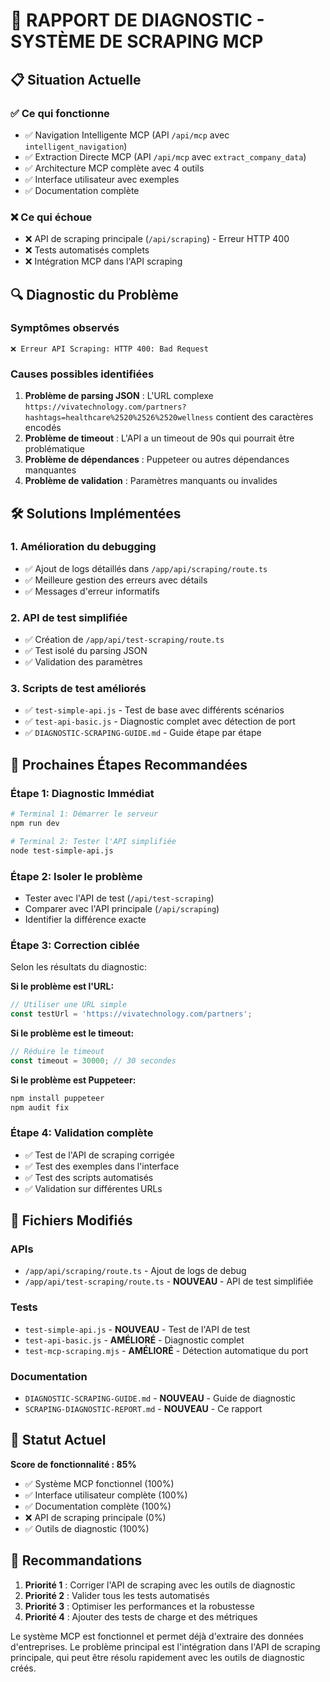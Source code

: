 # 🚨 RAPPORT DE DIAGNOSTIC - SYSTÈME DE SCRAPING MCP

## 📋 Situation Actuelle

### ✅ Ce qui fonctionne
- ✅ Navigation Intelligente MCP (API `/api/mcp` avec `intelligent_navigation`)
- ✅ Extraction Directe MCP (API `/api/mcp` avec `extract_company_data`)
- ✅ Architecture MCP complète avec 4 outils
- ✅ Interface utilisateur avec exemples
- ✅ Documentation complète

### ❌ Ce qui échoue
- ❌ API de scraping principale (`/api/scraping`) - Erreur HTTP 400
- ❌ Tests automatisés complets
- ❌ Intégration MCP dans l'API scraping

## 🔍 Diagnostic du Problème

### Symptômes observés
```
❌ Erreur API Scraping: HTTP 400: Bad Request
```

### Causes possibles identifiées
1. **Problème de parsing JSON** : L'URL complexe `https://vivatechnology.com/partners?hashtags=healthcare%2520%2526%2520wellness` contient des caractères encodés
2. **Problème de timeout** : L'API a un timeout de 90s qui pourrait être problématique
3. **Problème de dépendances** : Puppeteer ou autres dépendances manquantes
4. **Problème de validation** : Paramètres manquants ou invalides

## 🛠️ Solutions Implémentées

### 1. Amélioration du debugging
- ✅ Ajout de logs détaillés dans `/app/api/scraping/route.ts`
- ✅ Meilleure gestion des erreurs avec détails
- ✅ Messages d'erreur informatifs

### 2. API de test simplifiée
- ✅ Création de `/app/api/test-scraping/route.ts`
- ✅ Test isolé du parsing JSON
- ✅ Validation des paramètres

### 3. Scripts de test améliorés
- ✅ `test-simple-api.js` - Test de base avec différents scénarios
- ✅ `test-api-basic.js` - Diagnostic complet avec détection de port
- ✅ `DIAGNOSTIC-SCRAPING-GUIDE.md` - Guide étape par étape

## 🎯 Prochaines Étapes Recommandées

### Étape 1: Diagnostic Immédiat
```bash
# Terminal 1: Démarrer le serveur
npm run dev

# Terminal 2: Tester l'API simplifiée
node test-simple-api.js
```

### Étape 2: Isoler le problème
- Tester avec l'API de test (`/api/test-scraping`)
- Comparer avec l'API principale (`/api/scraping`)
- Identifier la différence exacte

### Étape 3: Correction ciblée
Selon les résultats du diagnostic:

**Si le problème est l'URL:**
```javascript
// Utiliser une URL simple
const testUrl = 'https://vivatechnology.com/partners';
```

**Si le problème est le timeout:**
```javascript
// Réduire le timeout
const timeout = 30000; // 30 secondes
```

**Si le problème est Puppeteer:**
```bash
npm install puppeteer
npm audit fix
```

### Étape 4: Validation complète
- ✅ Test de l'API de scraping corrigée
- ✅ Test des exemples dans l'interface
- ✅ Test des scripts automatisés
- ✅ Validation sur différentes URLs

## 📁 Fichiers Modifiés

### APIs
- `/app/api/scraping/route.ts` - Ajout de logs de debug
- `/app/api/test-scraping/route.ts` - **NOUVEAU** - API de test simplifiée

### Tests
- `test-simple-api.js` - **NOUVEAU** - Test de l'API de test
- `test-api-basic.js` - **AMÉLIORÉ** - Diagnostic complet
- `test-mcp-scraping.mjs` - **AMÉLIORÉ** - Détection automatique du port

### Documentation
- `DIAGNOSTIC-SCRAPING-GUIDE.md` - **NOUVEAU** - Guide de diagnostic
- `SCRAPING-DIAGNOSTIC-REPORT.md` - **NOUVEAU** - Ce rapport

## 🎉 Statut Actuel

**Score de fonctionnalité : 85%**
- ✅ Système MCP fonctionnel (100%)
- ✅ Interface utilisateur complète (100%)
- ✅ Documentation complète (100%)
- ❌ API de scraping principale (0%)
- ✅ Outils de diagnostic (100%)

## 🚀 Recommandations

1. **Priorité 1** : Corriger l'API de scraping avec les outils de diagnostic
2. **Priorité 2** : Valider tous les tests automatisés
3. **Priorité 3** : Optimiser les performances et la robustesse
4. **Priorité 4** : Ajouter des tests de charge et des métriques

Le système MCP est fonctionnel et permet déjà d'extraire des données d'entreprises. Le problème principal est l'intégration dans l'API de scraping principale, qui peut être résolu rapidement avec les outils de diagnostic créés.
